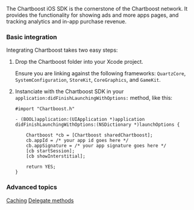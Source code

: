 
The Chartboost iOS SDK is the cornerstone of the Chartboost network. It provides the functionality for showing ads and  more apps pages, and tracking analytics and in-app purchase revenue.


### Basic integration

Integrating Chartboost takes two easy steps:

 1. Drop the Chartboost folder into your Xcode project.
    
    Ensure you are linking against the following frameworks: `QuartzCore`, `SystemConfiguration`, `StoreKit`, `CoreGraphics`, and `GameKit`.

 2. Instanciate with the Chartboost SDK in your `application:didFinishLaunchingWithOptions:` method, like this:
    
    ```objc
    #import "Chartboost.h"
    
    - (BOOL)application:(UIApplication *)application didFinishLaunchingWithOptions:(NSDictionary *)launchOptions {
        
        Chartboost *cb = [Chartboost sharedChartboost];
        cb.appId = /* your app id goes here */
        cb.appSignature = /* your app signature goes here */
        [cb startSession];
        [cb showInterstitial];
        
        return YES;
    }
    ```


### Advanced topics

<a class="article_box" href="/documentation/ios/caching">Caching</a>
<a class="article_box" href="/documentation/ios/delegates">Delegate methods</a>

